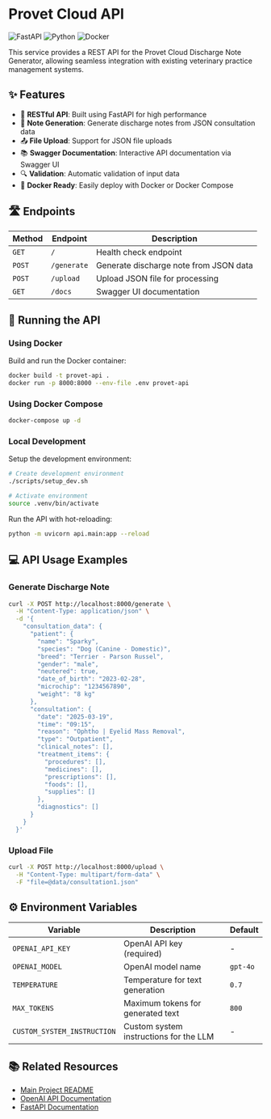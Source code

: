 # Provet Cloud API

![FastAPI](https://img.shields.io/badge/FastAPI-0.115%2B-blue)
![Python](https://img.shields.io/badge/Python-3.13%2B-green)
![Docker](https://img.shields.io/badge/Docker-Ready-brightgreen)

This service provides a REST API for the Provet Cloud Discharge Note Generator, allowing seamless integration with existing veterinary practice management systems.

## ✨ Features

- 🔄 **RESTful API**: Built using FastAPI for high performance
- 📝 **Note Generation**: Generate discharge notes from JSON consultation data
- 📤 **File Upload**: Support for JSON file uploads
- 📚 **Swagger Documentation**: Interactive API documentation via Swagger UI
- 🔍 **Validation**: Automatic validation of input data
- 🐳 **Docker Ready**: Easily deploy with Docker or Docker Compose

## 🛣️ Endpoints

| Method | Endpoint | Description |
|--------|----------|-------------|
| `GET` | `/` | Health check endpoint |
| `POST` | `/generate` | Generate discharge note from JSON data |
| `POST` | `/upload` | Upload JSON file for processing |
| `GET` | `/docs` | Swagger UI documentation |

## 🚀 Running the API

### Using Docker

Build and run the Docker container:

```bash
docker build -t provet-api .
docker run -p 8000:8000 --env-file .env provet-api
```

### Using Docker Compose

```bash
docker-compose up -d
```

### Local Development

Setup the development environment:

```bash
# Create development environment
./scripts/setup_dev.sh

# Activate environment
source .venv/bin/activate
```

Run the API with hot-reloading:

```bash
python -m uvicorn api.main:app --reload
```

## 💻 API Usage Examples

### Generate Discharge Note

```bash
curl -X POST http://localhost:8000/generate \
  -H "Content-Type: application/json" \
  -d '{
    "consultation_data": {
      "patient": {
        "name": "Sparky",
        "species": "Dog (Canine - Domestic)",
        "breed": "Terrier - Parson Russel",
        "gender": "male",
        "neutered": true,
        "date_of_birth": "2023-02-28",
        "microchip": "1234567890",
        "weight": "8 kg"
      },
      "consultation": {
        "date": "2025-03-19",
        "time": "09:15",
        "reason": "Ophtho | Eyelid Mass Removal",
        "type": "Outpatient",
        "clinical_notes": [],
        "treatment_items": {
          "procedures": [],
          "medicines": [],
          "prescriptions": [],
          "foods": [],
          "supplies": []
        },
        "diagnostics": []
      }
    }
  }'
```

### Upload File

```bash
curl -X POST http://localhost:8000/upload \
  -H "Content-Type: multipart/form-data" \
  -F "file=@data/consultation1.json"
```

## ⚙️ Environment Variables

| Variable | Description | Default |
|----------|-------------|---------|
| `OPENAI_API_KEY` | OpenAI API key (required) | - |
| `OPENAI_MODEL` | OpenAI model name | `gpt-4o` |
| `TEMPERATURE` | Temperature for text generation | `0.7` |
| `MAX_TOKENS` | Maximum tokens for generated text | `800` |
| `CUSTOM_SYSTEM_INSTRUCTION` | Custom system instructions for the LLM | - |

## 📚 Related Resources

- [Main Project README](../README.md)
- [OpenAI API Documentation](https://platform.openai.com/docs/api-reference)
- [FastAPI Documentation](https://fastapi.tiangolo.com/) 